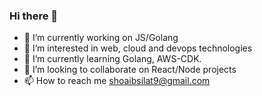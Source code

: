 ### Hi there 👋
- 🔭 I’m currently working on JS/Golang
- 👀 I’m interested in web, cloud and devops technologies
- 🌱 I’m currently learning Golang, AWS-CDK.
- 💞️ I’m looking to collaborate on React/Node projects
- 📫 How to reach me shoaibsilat9@gmail.com

<!--
**hafizmuhammadshoaib/hafizmuhammadshoaib** is a ✨ _special_ ✨ repository because its `README.md` (this file) appears on your GitHub profile.

Here are some ideas to get you started:

- 🔭 I’m currently working on ...
- 🌱 I’m currently learning ...
- 👯 I’m looking to collaborate on ...
- 🤔 I’m looking for help with ...
- 💬 Ask me about ...
- 📫 How to reach me: ...
- 😄 Pronouns: ...
- ⚡ Fun fact: ...
-->
